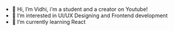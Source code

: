 - 👋 Hi, I’m Vidhi, i'm a student and a creator on Youtube!
- 👀 I’m interested in UI/UX Designing and Frontend development
- 🌱 I’m currently learning React

<!---
vanivi/vanivi is a ✨ special ✨ repository because its `README.md` (this file) appears on your GitHub profile.
You can click the Preview link to take a look at your changes.
--->
